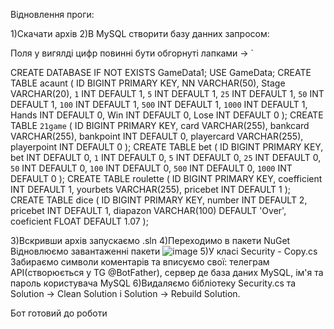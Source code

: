 Відновлення проги:

1)Скачати архів
2)В MySQL створити базу данних запросом:

Поля у вигялді цифр повинні бути обгорнуті лапками -> `

CREATE DATABASE IF NOT EXISTS GameData1;
USE GameData;
CREATE TABLE acaunt (
    ID BIGINT PRIMARY KEY,
    NN VARCHAR(50),
    Stage VARCHAR(20),
    `1` INT DEFAULT 1,
    `5` INT DEFAULT 1,
    `25` INT DEFAULT 1,
    `50` INT DEFAULT 1,
    `100` INT DEFAULT 1,
    `500` INT DEFAULT 1,
    `1000` INT DEFAULT 1,
    Hands INT DEFAULT 0,
    Win INT DEFAULT 0,
    Lose INT DEFAULT 0
);
CREATE TABLE `21game` (
    ID BIGINT PRIMARY KEY,
    card VARCHAR(255),
    bankcard VARCHAR(255),
    bankpoint INT DEFAULT 0,
    playercard VARCHAR(255),
    playerpoint INT DEFAULT 0
);
CREATE TABLE bet (
    ID BIGINT PRIMARY KEY,
    bet INT DEFAULT 0,
    `1` INT DEFAULT 0,
    `5` INT DEFAULT 0,
    `25` INT DEFAULT 0,
    `50` INT DEFAULT 0,
    `100` INT DEFAULT 0,
    `500` INT DEFAULT 0,
    `1000` INT DEFAULT 0
);
CREATE TABLE roulette (
    ID BIGINT PRIMARY KEY,
    coefficient INT  DEFAULT 1,
    yourbets VARCHAR(255),
    pricebet INT  DEFAULT 1
);
CREATE TABLE dice (
    ID BIGINT PRIMARY KEY,
    number INT DEFAULT 2,
    pricebet INT DEFAULT 1,
    diapazon VARCHAR(100)  DEFAULT 'Over',
    coeficient FLOAT  DEFAULT 1.07
);


3)Вскривши архів запускаємо .sln
4)Переходимо в пакети NuGet Відновлюємо завантаженні пакети ![image](https://github.com/user-attachments/assets/af2524fd-30a7-4d96-a6c5-fb9431830d16)
5)У класі Security - Copy.cs Забираємо символи коментарів та вписуємо свої: телеграм API(створюється у TG @BotFather), сервер де база даних MySQL, ім'я та пароль користувача MySQL
6)Видаляємо бібліотеку Security.cs та Solution -> Clean Solution і Solution -> Rebuild Solution.

Бот готовий до роботи
